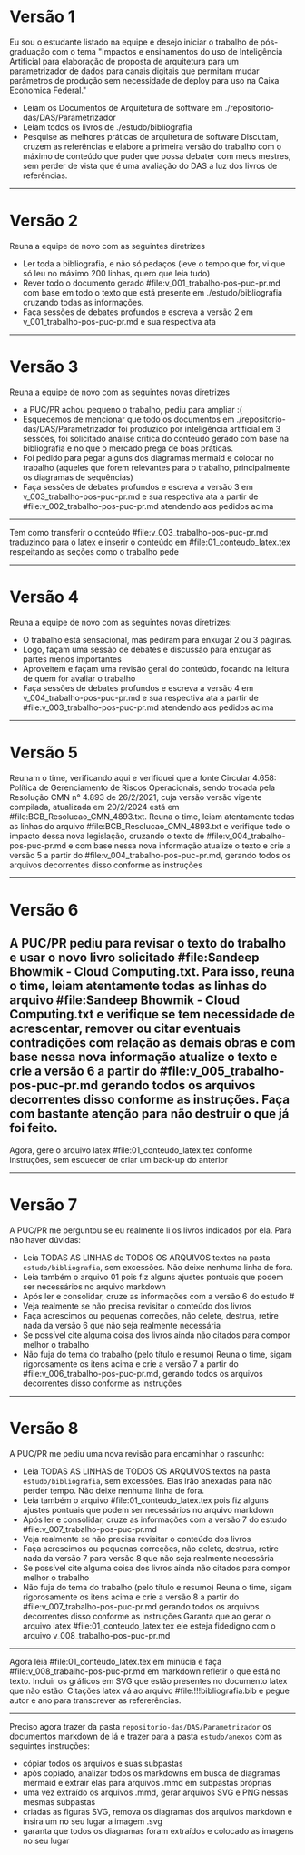 # Versão 1
Eu sou o estudante listado na equipe e desejo iniciar o trabalho de pós-graduação com o tema "Impactos e ensinamentos do uso de Inteligência Artificial para elaboração de proposta de arquitetura para um parametrizador de dados para canais digitais que permitam mudar parâmetros de produção sem necessidade de deploy para uso na Caixa Economica Federal."
- Leiam os Documentos de Arquitetura de software em ./repositorio-das/DAS/Parametrizador 
- Leiam todos os livros de ./estudo/bibliografia
- Pesquise as melhores práticas de arquitetura de software
Discutam, cruzem as referências e elabore a primeira versão do trabalho com o máximo de conteúdo que puder que possa debater com meus mestres, sem perder de vista que é uma avaliação do DAS a luz dos livros de referências.

----

# Versão 2
Reuna a equipe de novo com as seguintes diretrizes
- Ler toda a bibliografia, e não só pedaços (leve o tempo que for, vi que só leu no máximo 200 linhas, quero que leia tudo)
- Rever todo o documento gerado #file:v_001_trabalho-pos-puc-pr.md  com base em todo o texto que está presente em ./estudo/bibliografia cruzando todas as informações.
- Faça sessões de debates profundos e escreva a versão 2 em v_001_trabalho-pos-puc-pr.md  e sua respectiva ata

----

# Versão 3
Reuna a equipe de novo com as seguintes novas diretrizes
- a PUC/PR achou pequeno o trabalho, pediu para ampliar :(
- Esquecemos de mencionar que todo os documentos em ./repositorio-das/DAS/Parametrizador foi produzido por inteligência artificial em 3 sessões, foi solicitado análise crítica do conteúdo gerado com base na bibliografia e no que o mercado prega de boas práticas.
- Foi pedido para pegar alguns dos diagramas mermaid e colocar no trabalho (aqueles que forem relevantes para o trabalho, principalmente os diagramas de sequências)
- Faça sessões de debates profundos e escreva a versão 3 em v_003_trabalho-pos-puc-pr.md e sua respectiva ata a partir de #file:v_002_trabalho-pos-puc-pr.md  atendendo aos pedidos acima

----

Tem como transferir o conteúdo #file:v_003_trabalho-pos-puc-pr.md traduzindo para o latex e inserir o conteúdo em #file:01_conteudo_latex.tex respeitando as seções como o trabalho pede

----
# Versão 4
Reuna a equipe de novo com as seguintes novas diretrizes:
- O trabalho está sensacional, mas pediram para enxugar 2 ou 3 páginas.
- Logo, façam uma sessão de debates e discussão para enxugar as partes menos importantes
- Aproveitem e façam uma revisão geral do conteúdo, focando na leitura de quem for avaliar o trabalho
- Faça sessões de debates profundos e escreva a versão 4 em v_004_trabalho-pos-puc-pr.md e sua respectiva ata a partir de #file:v_003_trabalho-pos-puc-pr.md  atendendo aos pedidos acima


----
# Versão 5
Reunam o time, verificando aqui e verifiquei que a fonte Circular 4.658: Política de Gerenciamento de Riscos Operacionais, sendo trocada pela Resolução CMN n° 4.893 de 26/2/2021, cuja versão versão vigente compilada, atualizada em 20/2/2024 está em #file:BCB_Resolucao_CMN_4893.txt.
Reuna o time, leiam atentamente todas as linhas do arquivo #file:BCB_Resolucao_CMN_4893.txt e verifique todo o impacto dessa nova legislação, cruzando o texto de #file:v_004_trabalho-pos-puc-pr.md  e com base nessa nova informação atualize o texto e crie a versão 5 a partir do #file:v_004_trabalho-pos-puc-pr.md, gerando todos os arquivos decorrentes disso conforme as instruções

----
# Versão 6
A PUC/PR pediu para revisar o texto do trabalho e usar o novo livro solicitado #file:Sandeep Bhowmik - Cloud Computing.txt.
Para isso, reuna o time, leiam atentamente todas as linhas do arquivo  #file:Sandeep Bhowmik - Cloud Computing.txt e verifique se tem necessidade de acrescentar, remover ou citar eventuais contradições com relação as demais obras e com base nessa nova informação atualize o texto e crie a versão 6 a partir do #file:v_005_trabalho-pos-puc-pr.md  gerando todos os arquivos decorrentes disso conforme as instruções.
Faça com bastante atenção para não destruir o que já foi feito.
----
Agora, gere o arquivo latex #file:01_conteudo_latex.tex conforme instruções, sem esquecer de criar um back-up do anterior

----
# Versão 7
A PUC/PR me perguntou se eu realmente li os livros indicados por ela.
Para não haver dúvidas:
- Leia TODAS AS LINHAS de TODOS OS ARQUIVOS textos na pasta `estudo/bibliografia`, sem excessões. Não deixe nenhuma linha de fora.
- Leia também o arquivo 01 pois fiz alguns ajustes pontuais que podem ser necessários no arquivo markdown
- Após ler e consolidar, cruze as informações com a versão 6 do estudo #
- Veja realmente se não precisa revisitar o conteúdo dos livros
- Faça acrescimos ou pequenas correções, não delete, destrua, retire nada da versão 6 que não seja realmente necessária
- Se possível cite alguma coisa dos livros ainda não citados para compor melhor o trabalho
- Não fuja do tema do trabalho (pelo título e resumo)
Reuna o time, sigam rigorosamente os itens acima e crie a versão 7 a partir do #file:v_006_trabalho-pos-puc-pr.md, gerando todos os arquivos decorrentes disso conforme as instruções

----
# Versão 8
A PUC/PR me pediu uma nova revisão para encaminhar o rascunho:
- Leia TODAS AS LINHAS de TODOS OS ARQUIVOS textos na pasta `estudo/bibliografia`, sem excessões. Elas irão anexadas para não perder tempo. Não deixe nenhuma linha de fora.
- Leia também o arquivo #file:01_conteudo_latex.tex  pois fiz alguns ajustes pontuais que podem ser necessários no arquivo markdown
- Após ler e consolidar, cruze as informações com a versão 7 do estudo #file:v_007_trabalho-pos-puc-pr.md 
- Veja realmente se não precisa revisitar o conteúdo dos livros
- Faça acrescimos ou pequenas correções, não delete, destrua, retire nada da versão 7 para versão 8 que não seja realmente necessária
- Se possível cite alguma coisa dos livros ainda não citados para compor melhor o trabalho
- Não fuja do tema do trabalho (pelo título e resumo)
Reuna o time, sigam rigorosamente os itens acima e crie a versão 8 a partir do #file:v_007_trabalho-pos-puc-pr.md  gerando todos os arquivos decorrentes disso conforme as instruções
Garanta que ao gerar o arquivo latex #file:01_conteudo_latex.tex  ele esteja fidedigno com o arquivo v_008_trabalho-pos-puc-pr.md

----
Agora leia #file:01_conteudo_latex.tex em minúcia e faça #file:v_008_trabalho-pos-puc-pr.md  em markdown refletir o que está no texto. Incluir os gráficos em SVG que estão presentes no documento latex que não estão.
Citações latex vá ao arquivo #file:!!!bibliografia.bib e pegue autor e ano para transcrever as refererências.

----

Preciso agora trazer da pasta `repositorio-das/DAS/Parametrizador` os documentos markdown de lá e trazer para a pasta `estudo/anexos` com as seguintes instruções:
- cópiar todos os arquivos e suas subpastas
- após copiado, analizar todos os markdowns em busca de diagramas mermaid e extrair elas para arquivos .mmd em subpastas próprias
- uma vez extraído os arquivos .mmd, gerar arquivos SVG e PNG nessas mesmas subpastas
- criadas as figuras SVG, remova os diagramas dos arquivos markdown e insira um no seu lugar a imagem .svg
- garanta que todos os diagramas foram extraídos e colocado as imagens no seu lugar

